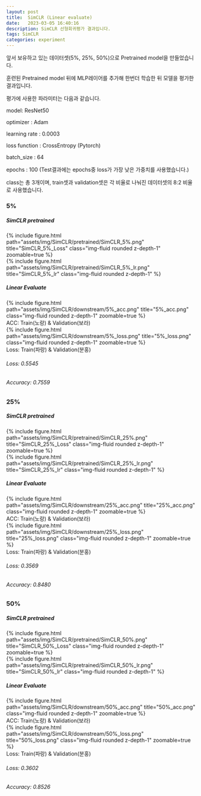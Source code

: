 ```yaml
---
layout: post
title:  SimCLR (Linear evaluate)
date:   2023-03-05 16:40:16
description: SimCLR 선형회귀평가 결과입니다.
tags: SimCLR
categories: experiment
---
```






앞서 보유하고 있는 데이터셋(5%, 25%, 50%)으로 Pretrained model을 만들었습니다.

훈련된 Pretrained model 뒤에 MLP레이어를 추가해 한번더 학습한 뒤 모델을 평가한 결과입니다.

[평가에 사용한 코드 링크]: https://yeongjin96.github.io/blog/2023/simCLR_50-_Eval/



평가에 사용한 파라미터는 다음과 같습니다.

model: ResNet50

optimizer : Adam

learning rate : 0.0003

loss function : CrossEntropy (Pytorch)

batch_size : 64

epochs : 100 (Test결과에는 epochs중 loss가 가장 낮은 가중치를 사용했습니다.)



class는 총 3개이며, train셋과 validation셋은 각 비율로 나눠진 데이터셋의 8:2 비율로 사용했습니다.



### 5%

##### SimCLR pretrained

<div class="row">
    <div class="col-sm mt-2 mt-md-0">
        {% include figure.html path="assets/img/SimCLR/pretrained/SimCLR_5%.png" title="SimCLR_5%_Loss" class="img-fluid rounded z-depth-1" zoomable=true %}
    </div>
    <div class="col-sm mt-2 mt-md-0">
        {% include figure.html path="assets/img/SimCLR/pretrained/SimCLR_5%_lr.png" title="SimCLR_5%_lr" class="img-fluid rounded z-depth-1" %}
    </div>
</div>



##### Linear Evaluate

<div class="col">
    <div class="col-lg mt-2 mt-md-0">
        {% include figure.html path="assets/img/SimCLR/downstream/5%_acc.png" title="5%_acc.png" class="img-fluid rounded z-depth-1" zoomable=true %}
    </div>
    <div class="caption">
    ACC: Train(노랑) & Validation(보라)
    </div>
    <div class="col-lg mt-2 mt-md-0">
        {% include figure.html path="assets/img/SimCLR/downstream/5%_loss.png" title="5%_loss.png" class="img-fluid rounded z-depth-1" zoomable=true %}
    </div>
    <div class="caption">
    Loss: Train(파랑) & Validation(분홍)
    </div>
</div>



###### Loss: 0.5545

###### Accuracy: 0.7559



### 25%

##### SimCLR pretrained

<div class="row">
    <div class="col-sm mt-2 mt-md-0">
        {% include figure.html path="assets/img/SimCLR/pretrained/SimCLR_25%.png" title="SimCLR_25%_Loss" class="img-fluid rounded z-depth-1" zoomable=true %}
    </div>
    <div class="col-sm mt-2 mt-md-0">
        {% include figure.html path="assets/img/SimCLR/pretrained/SimCLR_25%_lr.png" title="SimCLR_25%_lr" class="img-fluid rounded z-depth-1" %}
    </div>
</div>



##### Linear Evaluate

<div class="col">
    <div class="col-lg mt-2 mt-md-0">
        {% include figure.html path="assets/img/SimCLR/downstream/25%_acc.png" title="25%_acc.png" class="img-fluid rounded z-depth-1" zoomable=true %}
    </div>
    <div class="caption">
    ACC: Train(노랑) & Validation(보라)
    </div>
    <div class="col-lg mt-2 mt-md-0">
        {% include figure.html path="assets/img/SimCLR/downstream/25%_loss.png" title="25%_loss.png" class="img-fluid rounded z-depth-1" zoomable=true %}
    </div>
    <div class="caption">
    Loss: Train(파랑) & Validation(분홍)
    </div>
</div>



###### Loss: 0.3569

###### Accuracy: 0.8480



### 50%

##### SimCLR pretrained

<div class="row">
    <div class="col-sm mt-2 mt-md-0">
        {% include figure.html path="assets/img/SimCLR/pretrained/SimCLR_50%.png" title="SimCLR_50%_Loss" class="img-fluid rounded z-depth-1" zoomable=true %}
    </div>
    <div class="col-sm mt-2 mt-md-0">
        {% include figure.html path="assets/img/SimCLR/pretrained/SimCLR_50%_lr.png" title="SimCLR_50%_lr" class="img-fluid rounded z-depth-1" %}
    </div>
</div>



##### Linear Evaluate

<div class="col">
    <div class="col-lg mt-2 mt-md-0">
        {% include figure.html path="assets/img/SimCLR/downstream/50%_acc.png" title="50%_acc.png" class="img-fluid rounded z-depth-1" zoomable=true %}
    </div>
    <div class="caption">
    ACC: Train(노랑) & Validation(보라)
    </div>
    <div class="col-lg mt-2 mt-md-0">
        {% include figure.html path="assets/img/SimCLR/downstream/50%_loss.png" title="50%_loss.png" class="img-fluid rounded z-depth-1" zoomable=true %}
    </div>
    <div class="caption">
    Loss: Train(파랑) & Validation(분홍)
    </div>
</div>



###### Loss: 0.3602

###### Accuracy: 0.8526
